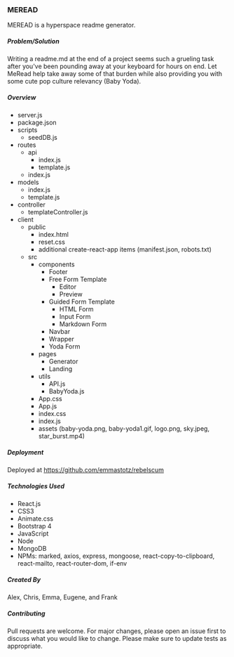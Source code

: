 ### MEREAD
MEREAD is a hyperspace readme generator.

##### Problem/Solution
Writing a readme.md at the end of a project seems such a grueling task after you've been pounding away at your keyboard for hours on end. Let MeRead help take away some of that burden while also providing you with some cute pop culture relevancy (Baby Yoda).

##### Overview
* server.js
* package.json
* scripts
  * seedDB.js
* routes
  * api
    * index.js
    * template.js
  * index.js
* models
  * index.js
  * template.js
* controller
  * templateController.js
* client
  * public
    * index.html
    * reset.css
    * additional create-react-app items (manifest.json, robots.txt)
  * src
    * components
      * Footer
      * Free Form Template
        * Editor
        * Preview
      * Guided Form Template
        * HTML Form
        * Input Form
        * Markdown Form
      * Navbar
      * Wrapper
      * Yoda Form
    * pages
      * Generator
      * Landing
    * utils
      * API.js
      * BabyYoda.js
    * App.css
    * App.js 
    * index.css
    * index.js
    * assets (baby-yoda.png, baby-yoda1.gif, logo.png, sky.jpeg, star_burst.mp4)

##### Deployment
Deployed at https://github.com/emmastotz/rebelscum

##### Technologies Used
* React.js
* CSS3
* Animate.css
* Bootstrap 4
* JavaScript
* Node
* MongoDB
* NPMs: marked, axios, express, mongoose, react-copy-to-clipboard, react-mailto, react-router-dom, if-env

##### Created By
Alex, Chris, Emma, Eugene, and Frank

##### Contributing
Pull requests are welcome. For major changes, please open an issue first to discuss what you would like to change.
Please make sure to update tests as appropriate.